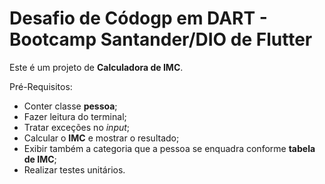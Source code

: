 # Desafio de Códogp em DART - Bootcamp Santander/DIO de Flutter #

Este é um projeto de __Calculadora de IMC__.

Pré-Requisitos:

* Conter classe __pessoa__;
* Fazer leitura do terminal;
* Tratar exceções no _input_;
* Calcular o __IMC__ e mostrar o resultado;
* Exibir também a categoria que a pessoa se enquadra conforme __tabela de IMC__;
* Realizar testes unitários.
